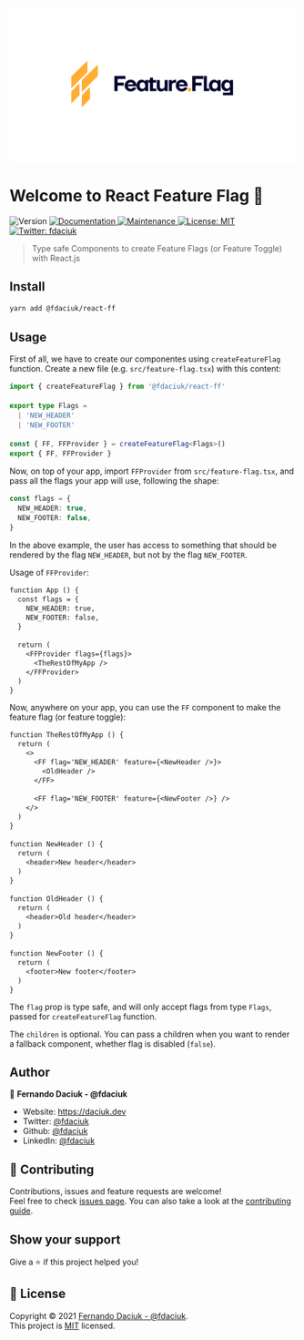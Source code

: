 <p align="center">
  <img src="https://raw.githubusercontent.com/fdaciuk/react-ff/main/src/feature-flag.svg" alt="React Feature Flag">
</p>

# Welcome to React Feature Flag 👋

<p>
  <img alt="Version" src="https://img.shields.io/github/package-json/v/fdaciuk/react-ff?color=blue&style=flat-square">
  <a href="https://github.com/fdaciuk/react-ff#readme" target="_blank">
    <img alt="Documentation" src="https://img.shields.io/badge/documentation-yes-brightgreen.svg?style=flat-square" />
  </a>
  <a href="https://github.com/fdaciuk/react-ff/graphs/commit-activity" target="_blank">
    <img alt="Maintenance" src="https://img.shields.io/badge/maintained%3F-yes-brightgreen.svg?style=flat-square" />
  </a>
  <a href="https://github.com/fdaciuk/react-ff/blob/master/LICENSE.md" target="_blank">
    <img alt="License: MIT" src="https://img.shields.io/github/license/fdaciuk/react-ff?color=brightgreen&style=flat-square" />
  </a>
  <a href="https://twitter.com/fdaciuk" target="_blank">
    <img alt="Twitter: fdaciuk" src="https://img.shields.io/twitter/follow/fdaciuk.svg?style=social" />
  </a>
</p>

> Type safe Components to create Feature Flags (or Feature Toggle) with React.js

## Install

```sh
yarn add @fdaciuk/react-ff
```

## Usage

First of all, we have to create our componentes using `createFeatureFlag` function.
Create a new file (e.g. `src/feature-flag.tsx`) with this content:

```ts
import { createFeatureFlag } from '@fdaciuk/react-ff'

export type Flags = 
  | 'NEW_HEADER'
  | 'NEW_FOOTER'

const { FF, FFProvider } = createFeatureFlag<Flags>()
export { FF, FFProvider }
```

Now, on top of your app, import `FFProvider` from `src/feature-flag.tsx`, and pass all the flags your app will use, following the shape:

```ts
const flags = {
  NEW_HEADER: true,
  NEW_FOOTER: false,
}
```

In the above example, the user has access to something that should be rendered by the flag `NEW_HEADER`, but not by the flag `NEW_FOOTER`.

Usage of `FFProvider`:

```tsx
function App () {
  const flags = {
    NEW_HEADER: true,
    NEW_FOOTER: false,
  }

  return (
    <FFProvider flags={flags}>
      <TheRestOfMyApp />
    </FFProvider>
  )
}
```

Now, anywhere on your app, you can use the `FF` component to make the feature flag (or feature toggle):

```tsx
function TheRestOfMyApp () {
  return (
    <>
      <FF flag='NEW_HEADER' feature={<NewHeader />}>
        <OldHeader />
      </FF>

      <FF flag='NEW_FOOTER' feature={<NewFooter />} />
    </>
  )
}

function NewHeader () {
  return (
    <header>New header</header>
  )
}

function OldHeader () {
  return (
    <header>Old header</header>
  )
}

function NewFooter () {
  return (
    <footer>New footer</footer>
  )
}
```

The `flag` prop is type safe, and will only accept flags from type `Flags`, passed for `createFeatureFlag` function.

The `children` is optional. You can pass a children when you want to render a fallback component, whether flag is disabled (`false`).

## Author

👤 **Fernando Daciuk - @fdaciuk**

* Website: https://daciuk.dev
* Twitter: [@fdaciuk](https://twitter.com/fdaciuk)
* Github: [@fdaciuk](https://github.com/fdaciuk)
* LinkedIn: [@fdaciuk](https://linkedin.com/in/fdaciuk)

## 🤝 Contributing

Contributions, issues and feature requests are welcome!<br />Feel free to check [issues page](https://github.com/fdaciuk/react-ff/issues). You can also take a look at the [contributing guide](https://github.com/fdaciuk/react-ff/blob/master/CONTRIBUTING.md).

## Show your support

Give a ⭐️ if this project helped you!

## 📝 License

Copyright © 2021 [Fernando Daciuk - @fdaciuk](https://github.com/fdaciuk).<br />
This project is [MIT](https://github.com/fdaciuk/react-ff/blob/master/LICENSE.md) licensed.
